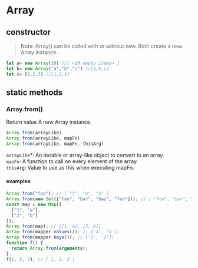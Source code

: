 # Array

## constructor
>
> Note: Array() can be called with or without new. Both create a new Array instance.

```js
let a= new Array(10) //[ <10 empty items> ]
let b= new Array("a","b","c") //[a,b,c]
let c= [1,2,3] //[1,2,3]
```

## static methods

### Array.from()

Return value A new Array instance.

```js
Array.from(arrayLike) 
Array.from(arrayLike, mapFn)
Array.from(arrayLike, mapFn, thisArg)
```

`arrayLike`*: An iterable or array-like object to convert to an array.  
`mapFn`: A function to call on every element of the array.  
`thisArg`: Value to use as this when executing mapFn.  

#### examples

```js
Array.from("foo"); // [ "f", "o", "o" ]
Array.from(new Set(["foo", "bar", "baz", "foo"])); // [ "foo", "bar", "baz" ]
const map = new Map([
  ["1", "a"],
  ["2", "b"]
]);
Array.from(map); // [[1, a], [2, b]]
Array.from(mapper.values()); // ['a', 'b'];
Array.from(mapper.keys()); // ['1', '2'];
function f() {
  return Array.from(arguments);
}
f(1, 2, 3); // [ 1, 2, 3 ]
```